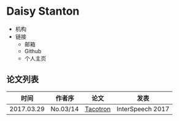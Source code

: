 # Daisy Stanton

- 机构
- 链接
  - 邮箱
  - Github
  - 个人主页

## 论文列表

| 时间 | 作者序 | 论文 | 发表 |
|:-:|:-:|---|---|
| 2017.03.29 | No.03/14 | [Tacotron](../Models/TTS2_Acoustic/2017.03.29_Tacotron.md) | InterSpeech 2017 |
